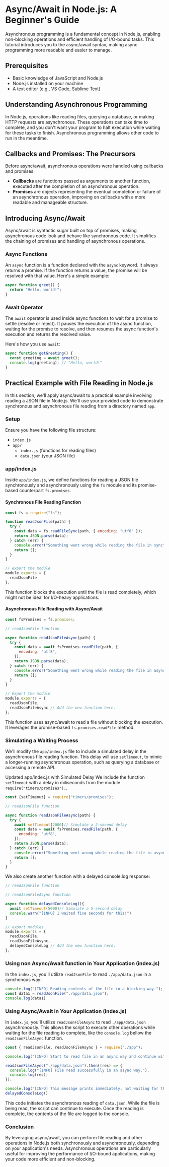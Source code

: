 # Async/Await in Node.js: A Beginner's Guide

Asynchronous programming is a fundamental concept in Node.js, enabling non-blocking operations and efficient handling of I/O-bound tasks. This tutorial introduces you to the async/await syntax, making async programming more readable and easier to manage.

## Prerequisites

- Basic knowledge of JavaScript and Node.js
- Node.js installed on your machine
- A text editor (e.g., VS Code, Sublime Text)

## Understanding Asynchronous Programming

In Node.js, operations like reading files, querying a database, or making HTTP requests are asynchronous. These operations can take time to complete, and you don't want your program to halt execution while waiting for these tasks to finish. Asynchronous programming allows other code to run in the meantime.

## Callbacks and Promises: The Precursors

Before async/await, asynchronous operations were handled using callbacks and promises.

- **Callbacks** are functions passed as arguments to another function, executed after the completion of an asynchronous operation.
- **Promises** are objects representing the eventual completion or failure of an asynchronous operation, improving on callbacks with a more readable and manageable structure.

## Introducing Async/Await

Async/await is syntactic sugar built on top of promises, making asynchronous code look and behave like synchronous code. It simplifies the chaining of promises and handling of asynchronous operations.

### Async Functions

An `async` function is a function declared with the `async` keyword. It always returns a promise. If the function returns a value, the promise will be resolved with that value. Here's a simple example:

```javascript
async function greet() {
  return "Hello, world!";
}
```

### Await Operator

The `await` operator is used inside async functions to wait for a promise to settle (resolve or reject). It pauses the execution of the async function, waiting for the promise to resolve, and then resumes the async function's execution and returns the resolved value.

Here's how you use `await`:

```javascript
async function getGreeting() {
  const greeting = await greet();
  console.log(greeting); // "Hello, world!"
}
```

## Practical Example with File Reading in Node.js

In this section, we'll apply async/await to a practical example involving reading a JSON file in Node.js. We'll use your provided code to demonstrate synchronous and asynchronous file reading from a directory named `app`.

### Setup

Ensure you have the following file structure:

- `index.js`
- `app/`
  - `index.js` (functions for reading files)
  - `data.json` (your JSON file)

### app/index.js

Inside `app/index.js`, we define functions for reading a JSON file synchronously and asynchronously using the `fs` module and its promise-based counterpart `fs.promises`.

#### Synchronous File Reading Function

```javascript
const fs = require("fs");

function readJsonFile(path) {
  try {
    const data = fs.readFileSync(path, { encoding: "utf8" });
    return JSON.parse(data);
  } catch (err) {
    console.error("Something went wrong while reading the file in sync");
    return [];
  }
}

// export the module
module.exports = {
  readJsonFile
};

```

This function blocks the execution until the file is read completely, which might not be ideal for I/O-heavy applications.

#### Asynchronous File Reading with Async/Await

```javascript
const fsPromises = fs.promises;

// readJsonFile function

async function readJsonFileAsync(path) {
  try {
    const data = await fsPromises.readFile(path, {
      encoding: "utf8",
    });
    return JSON.parse(data);
  } catch (err) {
    console.error("Something went wrong while reading the file in async");
    return [];
  }
}

// Export the module
module.exports = {
  readJsonFile,
  readJsonFileAsync // Add the new function here.
};
```

This function uses async/await to read a file without blocking the execution. It leverages the promise-based `fs.promises.readFile` method.

### Simulating a Waiting Process
We'll modify the `app/index.js` file to include a simulated delay in the asynchronous file reading function. This delay will use `setTimeout`, to mimic a longer-running asynchronous operation, such as querying a database or accessing a remote API.

Updated app/index.js with Simulated Delay
We include the function `setTimeout` with a delay in miliseconds from the module `require("timers/promises");`.
```javascript
const {setTimeout} = require("timers/promises");

// readJsonFile function

async function readJsonFileAsync(path) {
  try {
    await setTimeout(2000)// Simulate a 2-second delay
    const data = await fsPromises.readFile(path, {
      encoding: "utf8",
    });
    return JSON.parse(data);
  } catch (err) {
    console.error("Something went wrong while reading the file in async");
    return [];
  }
}
```

We also create another function with a delayed console.log response:
```javascript
// readJsonFile function

// readJsonFileAsync function

async function delayedConsoleLog(){
  await setTimeout(5000)// Simulate a 5-second delay
  console.warn("[INFO] I waited five seconds for this!")
}

// export modules
module.exports = {
  readJsonFile,
  readJsonFileAsync,
  delayedConsoleLog // Add the new function here.
};
```

### Using non Async/Await function in Your Application (index.js)
In the `index.js`, you'll utilize `readJsonFile` to read `./app/data.json` in a synchonous way:
```javascript
console.log("[INFO] Reading contents of the file in a blocking way.");
const data1 = readJsonFile("./app/data.json");
console.log(data1)
```

### Using Async/Await in Your Application (index.js)

In `index.js`, you'll utilize `readJsonFileAsync` to read `./app/data.json` asynchronously. This allows the script to execute other operations while waiting for the file reading to complete, like the `console.log` bellow the `readJsonFileAsync` function. 

```javascript
const { readJsonFile, readJsonFileAsync } = require("./app");

console.log("[INFO] Start to read file in an async way and continue with the script exec until the operation finishes");

readJsonFileAsync("./app/data.json").then((res) => {
  console.log("[INFO] File read successfully in an async way.");
  console.log(res);
});

console.log("[INFO] This message prints immediately, not waiting for the file to be read.");
delayedConsoleLog()
```

This code initiates the asynchronous reading of `data.json`. While the file is being read, the script can continue to execute. Once the reading is complete, the contents of the file are logged to the console.

### Conclusion

By leveraging async/await, you can perform file reading and other operations in Node.js both synchronously and asynchronously, depending on your application's needs. Asynchronous operations are particularly useful for improving the performance of I/O-bound applications, making your code more efficient and non-blocking.